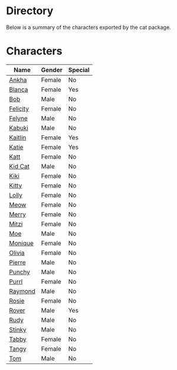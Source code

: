 # Directory
Below is a summary of the characters exported by the cat package.
# Characters
|Name|Gender|Special|
|---|---|---|
|[Ankha](./character/cat/ankha.go)|Female|No|
|[Blanca](./character/cat/blanca.go)|Female|Yes|
|[Bob](./character/cat/bob.go)|Male|No|
|[Felicity](./character/cat/felicity.go)|Female|No|
|[Felyne](./character/cat/felyne.go)|Male|No|
|[Kabuki](./character/cat/kabuki.go)|Male|No|
|[Kaitlin](./character/cat/kaitlin.go)|Female|Yes|
|[Katie](./character/cat/katie.go)|Female|Yes|
|[Katt](./character/cat/katt.go)|Female|No|
|[Kid Cat](./character/cat/kidcat.go)|Male|No|
|[Kiki](./character/cat/kiki.go)|Female|No|
|[Kitty](./character/cat/kitty.go)|Female|No|
|[Lolly](./character/cat/lolly.go)|Female|No|
|[Meow](./character/cat/meow.go)|Female|No|
|[Merry](./character/cat/merry.go)|Female|No|
|[Mitzi](./character/cat/mitzi.go)|Female|No|
|[Moe](./character/cat/moe.go)|Male|No|
|[Monique](./character/cat/monique.go)|Female|No|
|[Olivia](./character/cat/olivia.go)|Female|No|
|[Pierre](./character/cat/pierre.go)|Male|No|
|[Punchy](./character/cat/punchy.go)|Male|No|
|[Purrl](./character/cat/purrl.go)|Female|No|
|[Raymond](./character/cat/raymond.go)|Male|No|
|[Rosie](./character/cat/rosie.go)|Female|No|
|[Rover](./character/cat/rover.go)|Male|Yes|
|[Rudy](./character/cat/rudy.go)|Male|No|
|[Stinky](./character/cat/stinky.go)|Male|No|
|[Tabby](./character/cat/tabby.go)|Female|No|
|[Tangy](./character/cat/tangy.go)|Female|No|
|[Tom](./character/cat/tom.go)|Male|No|
